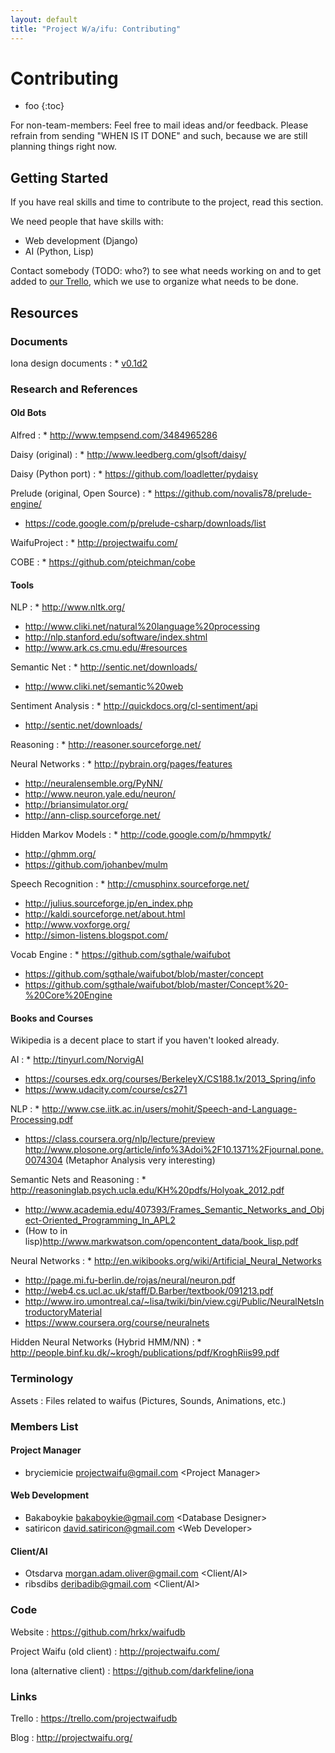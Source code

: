 ```yaml
---
layout: default
title: "Project W/a/ifu: Contributing"
---
```


# Contributing

* foo
{:toc}

For non-team-members: Feel free to mail ideas and/or feedback. Please
refrain from sending "WHEN IS IT DONE" and such, because we are still
planning things right now.

## Getting Started

If you have real skills and time to contribute to the project, read
this section.

We need people that have skills with:

* Web development (Django)
* AI (Python, Lisp)

Contact somebody (TODO: who?) to see what needs working on and to get
added to [our Trello](https://trello.com/projectwaifudb), which we use
to organize what needs to be done.

## Resources

### Documents

Iona design documents
: * [v0.1d2](https://github.com/darkfeline/iona-design/blob/v0.1d2/design.md)

### Research and References

#### Old Bots

Alfred
: * <http://www.tempsend.com/3484965286>

Daisy (original)
: * <http://www.leedberg.com/glsoft/daisy/>

Daisy (Python port)
: * <https://github.com/loadletter/pydaisy>

Prelude (original, Open Source)
: * <https://github.com/novalis78/prelude-engine/>
  * <https://code.google.com/p/prelude-csharp/downloads/list>

WaifuProject
: * <http://projectwaifu.com/>

COBE
: * <https://github.com/pteichman/cobe>

#### Tools

NLP
: * <http://www.nltk.org/>
  * <http://www.cliki.net/natural%20language%20processing>
  * <http://nlp.stanford.edu/software/index.shtml>
  * <http://www.ark.cs.cmu.edu/#resources>

Semantic Net
: * <http://sentic.net/downloads/>
  * <http://www.cliki.net/semantic%20web>

Sentiment Analysis
: * <http://quickdocs.org/cl-sentiment/api>
  * <http://sentic.net/downloads/>

Reasoning
: * <http://reasoner.sourceforge.net/>

Neural Networks
: * <http://pybrain.org/pages/features>
  * <http://neuralensemble.org/PyNN/>
  * <http://www.neuron.yale.edu/neuron/>
  * <http://briansimulator.org/>
  * <http://ann-clisp.sourceforge.net/>

Hidden Markov Models
: * <http://code.google.com/p/hmmpytk/>
  * <http://ghmm.org/>
  * <https://github.com/johanbev/mulm>

Speech Recognition
: * <http://cmusphinx.sourceforge.net/>
  * <http://julius.sourceforge.jp/en_index.php>
  * <http://kaldi.sourceforge.net/about.html>
  * <http://www.voxforge.org/>
  * <http://simon-listens.blogspot.com/>

Vocab Engine
: * <https://github.com/sgthale/waifubot>
  * <https://github.com/sgthale/waifubot/blob/master/concept>
  * <https://github.com/sgthale/waifubot/blob/master/Concept%20-%20Core%20Engine>

#### Books and Courses

Wikipedia is a decent place to start if you haven't looked already.

AI
: * <http://tinyurl.com/NorvigAI>
  * <https://courses.edx.org/courses/BerkeleyX/CS188.1x/2013_Spring/info>
  * <https://www.udacity.com/course/cs271>

NLP
: * <http://www.cse.iitk.ac.in/users/mohit/Speech-and-Language-Processing.pdf>
  * <https://class.coursera.org/nlp/lecture/preview>
        <http://www.plosone.org/article/info%3Adoi%2F10.1371%2Fjournal.pone.0074304> (Metaphor Analysis very interesting)

Semantic Nets and Reasoning
: * <http://reasoninglab.psych.ucla.edu/KH%20pdfs/Holyoak_2012.pdf>
  * <http://www.academia.edu/407393/Frames_Semantic_Networks_and_Object-Oriented_Programming_In_APL2>
  * (How to in lisp)<http://www.markwatson.com/opencontent_data/book_lisp.pdf>

Neural Networks
: * <http://en.wikibooks.org/wiki/Artificial_Neural_Networks>
  * <http://page.mi.fu-berlin.de/rojas/neural/neuron.pdf>
  * <http://web4.cs.ucl.ac.uk/staff/D.Barber/textbook/091213.pdf>
  * <http://www.iro.umontreal.ca/~lisa/twiki/bin/view.cgi/Public/NeuralNetsIntroductoryMaterial>
  * <https://www.coursera.org/course/neuralnets>

Hidden Neural Networks (Hybrid HMM/NN)
: * <http://people.binf.ku.dk/~krogh/publications/pdf/KroghRiis99.pdf>

### Terminology

Assets
: Files related to waifus (Pictures, Sounds, Animations, etc.)

### Members List

#### Project Manager

* bryciemicie <projectwaifu@gmail.com> \<Project Manager>

#### Web Development

* Bakaboykie <bakaboykie@gmail.com> \<Database Designer>
* satiricon <david.satiricon@gmail.com> \<Web Developer>

#### Client/AI

* Otsdarva <morgan.adam.oliver@gmail.com> \<Client/AI>
* ribsdibs <deribadib@gmail.com> \<Client/AI>

### Code

Website
: <https://github.com/hrkx/waifudb>

Project Waifu (old client)
: <http://projectwaifu.com/>

Iona (alternative client)
: <https://github.com/darkfeline/iona>

### Links

Trello
: <https://trello.com/projectwaifudb>

Blog
: <http://projectwaifu.org/>
